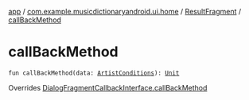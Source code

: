 [app](../../index.md) / [com.example.musicdictionaryandroid.ui.home](../index.md) / [ResultFragment](index.md) / [callBackMethod](./call-back-method.md)

# callBackMethod

`fun callBackMethod(data: `[`ArtistConditions`](../../com.example.musicdictionaryandroid.domain.model.value/-artist-conditions/index.md)`): `[`Unit`](https://kotlinlang.org/api/latest/jvm/stdlib/kotlin/-unit/index.html)

Overrides [DialogFragmentCallbackInterface.callBackMethod](../-dialog-fragment-callback-interface/call-back-method.md)

